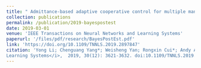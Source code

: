 ```yaml
---
title: " Admittance-based adaptive cooperative control for multiple manipulators with output constraints"
collection: publications
permalink: /publication/2019-bayespostest
date: 2019-03-01
venue: 'IEEE Transactions on Neural Networks and Learning Systems'
paperurl: '/files/pdf/research/BayesPostEst.pdf'
link: 'https://doi.org/10.1109/TNNLS.2019.2897847'
citation: 'Yong Li; Chenguang Yang*; Weisheng Yan; Rongxin Cui*; Andy Annamalai.&quot; Admittance-based adaptive cooperative control for multiple manipulators with output constraints.&quot; <i> IEEE Transactions on Neural Networks and
Learning Systems</i>,  2019, 30(12): 3621-3632. doi:10.1109/TNNLS.2019.2897847'
---
```


